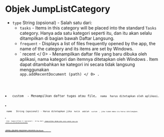 # Objek JumpListCategory

* `type` String (opsional) - Salah satu dari:
  * `tasks` - Items in this category will be placed into the standard `Tasks` category. Hanya ada satu kategori seperti itu, dan itu akan selalu ditampilkan di bagian bawah Daftar Langsung.
  * `frequent` - Displays a list of files frequently opened by the app, the name of the category and its items are set by Windows.
  * ` recent </ 0> - Menampilkan daftar file yang baru dibuka oleh aplikasi, nama kategori dan itemnya ditetapkan oleh Windows . Item dapat ditambahkan ke kategori ini secara tidak langsung menggunakan <code> app.addRecentDocument (path) </ 0> .</li>
<li><code> custom </ 0> - Menampilkan daftar tugas atau file, <code> nama </ 0> harus ditetapkan oleh aplikasi.</li>
</ul></li>
<li><p spaces-before="0"><code> name </ 0>  String (opsional) - Harus ditetapkan jika <code> ketik </ 0> adalah <code> custom </ 0> , jika tidak maka itu harus dihilangkan.</p></li>
<li><p spaces-before="0"><code> item </ 0> JumpListItem [] (opsional) - Array dari <a href="jump-list-item.md"><code> JumpListItem </ 1> benda jika <code> ketik </ 0> adalah <code> tugas </ 0> atau
 <code> kustom < / 0> , jika tidak maka harus dihilangkan.</p></li>
</ul>

<p spaces-before="0"><strong x-id="1"> Catatan: </ 0> Jika objek <code> JumpListCategory </ 1> tidak memiliki <code> tipe </ 1> atau <code> nama </ 1> 
properti yang ditetapkan maka <code> tipe < / 1> diasumsikan <code> tugas </ 1> . If the <code>name` property is set but the `type` property is omitted then the `type` is assumed to be `custom`.</p>
